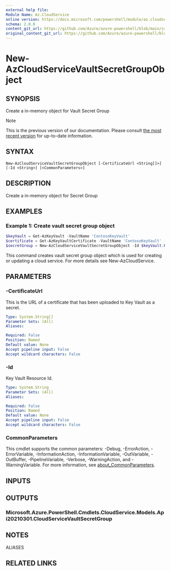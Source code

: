 ```yaml
---
external help file: 
Module Name: Az.CloudService
online version: https://docs.microsoft.com/powershell/module/az.cloudservice/new-azcloudservicevaultsecretgroupobject
schema: 2.0.0
content_git_url: https://github.com/Azure/azure-powershell/blob/main/src/CloudService/help/New-AzCloudServiceVaultSecretGroupObject.md
original_content_git_url: https://github.com/Azure/azure-powershell/blob/main/src/CloudService/help/New-AzCloudServiceVaultSecretGroupObject.md
---
```


# New-AzCloudServiceVaultSecretGroupObject

## SYNOPSIS
Create a in-memory object for Vault Secret Group

> [!NOTE]
>This is the previous version of our documentation. Please consult [the most recent version](/powershell/module/az.cloudservice/new-azcloudservicevaultsecretgroupobject) for up-to-date information.

## SYNTAX

```
New-AzCloudServiceVaultSecretGroupObject [-CertificateUrl <String[]>] [-Id <String>] [<CommonParameters>]
```

## DESCRIPTION
Create a in-memory object for Secret Group

## EXAMPLES

### Example 1: Create vault secret group object
```powershell
$keyVault = Get-AzKeyVault -VaultName 'ContosoKeyVault'
$certificate = Get-AzKeyVaultCertificate -VaultName 'ContosoKeyVault' -Name 'ContosoCert'
$secretGroup = New-AzCloudServiceVaultSecretGroupObject -Id $keyVault.ResourceId -CertificateUrl $certificate.SecretId
```

This command creates vault secret group object which is used for creating or updating a cloud service.
For more details see New-AzCloudService.

## PARAMETERS

### -CertificateUrl
This is the URL of a certificate that has been uploaded to Key Vault as a secret.

```yaml
Type: System.String[]
Parameter Sets: (All)
Aliases:

Required: False
Position: Named
Default value: None
Accept pipeline input: False
Accept wildcard characters: False
```

### -Id
Key Vault Resource Id.

```yaml
Type: System.String
Parameter Sets: (All)
Aliases:

Required: False
Position: Named
Default value: None
Accept pipeline input: False
Accept wildcard characters: False
```

### CommonParameters
This cmdlet supports the common parameters: -Debug, -ErrorAction, -ErrorVariable, -InformationAction, -InformationVariable, -OutVariable, -OutBuffer, -PipelineVariable, -Verbose, -WarningAction, and -WarningVariable. For more information, see [about_CommonParameters](http://go.microsoft.com/fwlink/?LinkID=113216).

## INPUTS

## OUTPUTS

### Microsoft.Azure.PowerShell.Cmdlets.CloudService.Models.Api20210301.CloudServiceVaultSecretGroup

## NOTES

ALIASES

## RELATED LINKS

